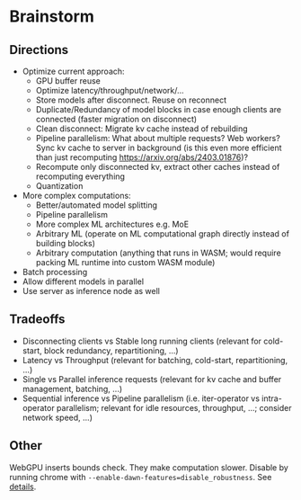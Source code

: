 # Brainstorm

## Directions

-   Optimize current approach:
    -   GPU buffer reuse
    -   Optimize latency/throughput/network/...
    -   Store models after disconnect. Reuse on reconnect
    -   Duplicate/Redundancy of model blocks in case enough clients are connected (faster migration on disconnect)
    -   Clean disconnect: Migrate kv cache instead of rebuilding
    -   Pipeline parallelism: What about multiple requests? Web workers? Sync kv cache to server in background (is this even more efficient than just recomputing https://arxiv.org/abs/2403.01876)?
    -   Recompute only disconnected kv, extract other caches instead of recomputing everything
    -   Quantization
-   More complex computations:
    -   Better/automated model splitting
    -   Pipeline parallelism
    -   More complex ML architectures e.g. MoE
    -   Arbitrary ML (operate on ML computational graph directly instead of building blocks)
    -   Arbitrary computation (anything that runs in WASM; would require packing ML runtime into custom WASM module)
-   Batch processing
-   Allow different models in parallel
-   Use server as inference node as well

## Tradeoffs

-   Disconnecting clients vs Stable long running clients (relevant for cold-start, block redundancy, repartitioning, ...)
-   Latency vs Throughput (relevant for batching, cold-start, repartitioning, ...)
-   Single vs Parallel inference requests (relevant for kv cache and buffer management, batching, ...)
-   Sequential inference vs Pipeline parallelism (i.e. iter-operator vs intra-operator parallelism; relevant for idle resources, throughput, ...; consider network speed, ...)

## Other

WebGPU inserts bounds check. They make computation slower. Disable by running chrome with `--enable-dawn-features=disable_robustness`. See [details](https://github.com/mlc-ai/web-stable-diffusion/?tab=readme-ov-file#comparison-with-native-gpu-runtime-limitations-and-opportunities).
